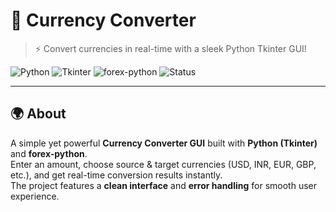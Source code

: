 # 💱 Currency Converter

> ⚡ Convert currencies in real-time with a sleek Python Tkinter GUI!

![Python](https://img.shields.io/badge/Python-3.x-blue?logo=python)
![Tkinter](https://img.shields.io/badge/GUI-Tkinter-orange)
![forex-python](https://img.shields.io/badge/API-forex--python-brightgreen)
![Status](https://img.shields.io/badge/Status-Active-success)

---

## 🌍 About
A simple yet powerful **Currency Converter GUI** built with **Python (Tkinter)** and **forex-python**.  
Enter an amount, choose source & target currencies (USD, INR, EUR, GBP, etc.), and get real-time conversion results instantly.  
The project features a **clean interface** and **error handling** for smooth user experience.
